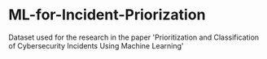 # ML-for-Incident-Priorization
Dataset used for the research in the paper 'Prioritization and Classification of Cybersecurity Incidents Using Machine Learning'
